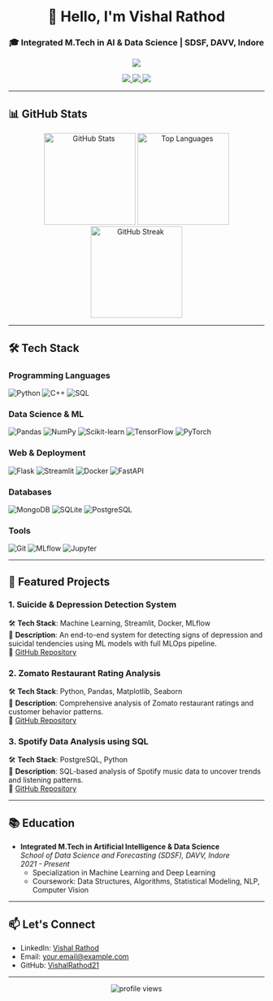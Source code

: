 <h1 align="center">👋 Hello, I'm Vishal Rathod</h1>
<h3 align="center">🎓 Integrated M.Tech in AI & Data Science | SDSF, DAVV, Indore</h3>

<p align="center">
  <a href="https://github.com/VishalRathod21">
    <img src="https://readme-typing-svg.herokuapp.com?lines=AI+%7C+ML+%7C+Data+Science+Enthusiast;Building+End-to-End+AI+Solutions;Open-Source+Contributor+%26+Learner&center=true&width=650&height=45">
  </a>
</p>

<div align="center">
  <a href="https://www.linkedin.com/in/vishalrathod21/">
    <img src="https://img.shields.io/badge/LinkedIn-0077B5?style=for-the-badge&logo=linkedin&logoColor=white">
  </a>
  <a href="mailto:your.email@example.com">
    <img src="https://img.shields.io/badge/Gmail-D14836?style=for-the-badge&logo=gmail&logoColor=white">
  </a>
  <a href="https://github.com/VishalRathod21">
    <img src="https://img.shields.io/badge/GitHub-100000?style=for-the-badge&logo=github&logoColor=white">
  </a>
</div>

---

## 📊 GitHub Stats

<div align="center">
  <img src="https://github-readme-stats.vercel.app/api?username=VishalRathod21&show_icons=true&theme=radical&hide_border=true&include_all_commits=true" alt="GitHub Stats" height="180">
  <img src="https://github-readme-stats.vercel.app/api/top-langs?username=VishalRathod21&layout=compact&langs_count=8&theme=radical&hide_border=true" alt="Top Languages" height="180">
  <img src="https://streak-stats.demolab.com/?user=VishalRathod21&theme=radical&hide_border=true" height="180" alt="GitHub Streak">
</div>

---

## 🛠️ Tech Stack

### Programming Languages
![Python](https://img.shields.io/badge/Python-3776AB?style=for-the-badge&logo=python&logoColor=white)
![C++](https://img.shields.io/badge/C%2B%2B-00599C?style=for-the-badge&logo=c%2B%2B&logoColor=white)
![SQL](https://img.shields.io/badge/SQL-4479A1?style=for-the-badge&logo=postgresql&logoColor=white)

### Data Science & ML
![Pandas](https://img.shields.io/badge/Pandas-150458?style=for-the-badge&logo=pandas&logoColor=white)
![NumPy](https://img.shields.io/badge/NumPy-013243?style=for-the-badge&logo=numpy&logoColor=white)
![Scikit-learn](https://img.shields.io/badge/Scikit_learn-F7931E?style=for-the-badge&logo=scikit-learn&logoColor=white)
![TensorFlow](https://img.shields.io/badge/TensorFlow-FF6F00?style=for-the-badge&logo=tensorflow&logoColor=white)
![PyTorch](https://img.shields.io/badge/PyTorch-EE4C2C?style=for-the-badge&logo=pytorch&logoColor=white)

### Web & Deployment
![Flask](https://img.shields.io/badge/Flask-000000?style=for-the-badge&logo=flask&logoColor=white)
![Streamlit](https://img.shields.io/badge/Streamlit-FF4B4B?style=for-the-badge&logo=streamlit&logoColor=white)
![Docker](https://img.shields.io/badge/Docker-2496ED?style=for-the-badge&logo=docker&logoColor=white)
![FastAPI](https://img.shields.io/badge/FastAPI-009688?style=for-the-badge&logo=fastapi&logoColor=white)

### Databases
![MongoDB](https://img.shields.io/badge/MongoDB-47A248?style=for-the-badge&logo=mongodb&logoColor=white)
![SQLite](https://img.shields.io/badge/SQLite-003B57?style=for-the-badge&logo=sqlite&logoColor=white)
![PostgreSQL](https://img.shields.io/badge/PostgreSQL-316192?style=for-the-badge&logo=postgresql&logoColor=white)

### Tools
![Git](https://img.shields.io/badge/Git-F05032?style=for-the-badge&logo=git&logoColor=white)
![MLflow](https://img.shields.io/badge/MLflow-0194E2?style=for-the-badge&logo=mlflow&logoColor=white)
![Jupyter](https://img.shields.io/badge/Jupyter-F37626?style=for-the-badge&logo=jupyter&logoColor=white)

---

## 🚀 Featured Projects

### 1. Suicide & Depression Detection System
🛠️ **Tech Stack**: Machine Learning, Streamlit, Docker, MLflow  
📝 **Description**: An end-to-end system for detecting signs of depression and suicidal tendencies using ML models with full MLOps pipeline.  
🔗 [GitHub Repository](https://github.com/VishalRathod21/project-link)

### 2. Zomato Restaurant Rating Analysis
🛠️ **Tech Stack**: Python, Pandas, Matplotlib, Seaborn  
📝 **Description**: Comprehensive analysis of Zomato restaurant ratings and customer behavior patterns.  
🔗 [GitHub Repository](https://github.com/VishalRathod21/project-link)

### 3. Spotify Data Analysis using SQL
🛠️ **Tech Stack**: PostgreSQL, Python  
📝 **Description**: SQL-based analysis of Spotify music data to uncover trends and listening patterns.  
🔗 [GitHub Repository](https://github.com/VishalRathod21/project-link)

---

## 📚 Education
- **Integrated M.Tech in Artificial Intelligence & Data Science**  
  *School of Data Science and Forecasting (SDSF), DAVV, Indore*  
  *2021 - Present*  
  - Specialization in Machine Learning and Deep Learning
  - Coursework: Data Structures, Algorithms, Statistical Modeling, NLP, Computer Vision

---

## 📫 Let's Connect
- LinkedIn: [Vishal Rathod](https://www.linkedin.com/in/vishalrathod21/)
- Email: your.email@example.com
- GitHub: [VishalRathod21](https://github.com/VishalRathod21)

---

<div align="center">
  <img src="https://komarev.com/ghpvc/?username=VishalRathod21&label=Profile%20views&color=0e75b6&style=flat" alt="profile views">
</div>
